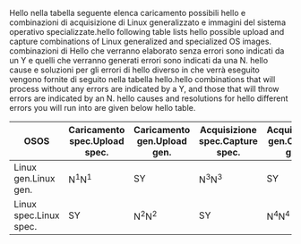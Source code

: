 <span data-ttu-id="fdbee-101">Hello nella tabella seguente elenca caricamento possibili hello e combinazioni di acquisizione di Linux generalizzato e immagini del sistema operativo specializzate.</span><span class="sxs-lookup"><span data-stu-id="fdbee-101">hello following table lists hello possible upload and capture combinations of Linux generalized and specialized OS images.</span></span> <span data-ttu-id="fdbee-102">combinazioni di Hello che verranno elaborato senza errori sono indicati da un Y e quelli che verranno generati errori sono indicati da una N. hello cause e soluzioni per gli errori di hello diverso in che verrà eseguito vengono fornite di seguito nella tabella hello.</span><span class="sxs-lookup"><span data-stu-id="fdbee-102">hello combinations that will process without any errors are indicated by a Y, and those that will throw errors are indicated by an N. hello causes and resolutions for hello different errors you will run into are given below hello table.</span></span>

| <span data-ttu-id="fdbee-103">OS</span><span class="sxs-lookup"><span data-stu-id="fdbee-103">OS</span></span> | <span data-ttu-id="fdbee-104">Caricamento spec.</span><span class="sxs-lookup"><span data-stu-id="fdbee-104">Upload spec.</span></span> | <span data-ttu-id="fdbee-105">Caricamento gen.</span><span class="sxs-lookup"><span data-stu-id="fdbee-105">Upload gen.</span></span> | <span data-ttu-id="fdbee-106">Acquisizione spec.</span><span class="sxs-lookup"><span data-stu-id="fdbee-106">Capture spec.</span></span> | <span data-ttu-id="fdbee-107">Acquisizione gen.</span><span class="sxs-lookup"><span data-stu-id="fdbee-107">Capture gen.</span></span> |
| --- | --- | --- | --- | --- |
| <span data-ttu-id="fdbee-108">Linux gen.</span><span class="sxs-lookup"><span data-stu-id="fdbee-108">Linux gen.</span></span> |<span data-ttu-id="fdbee-109">N<sup>1</sup></span><span class="sxs-lookup"><span data-stu-id="fdbee-109">N<sup>1</sup></span></span> |<span data-ttu-id="fdbee-110">S</span><span class="sxs-lookup"><span data-stu-id="fdbee-110">Y</span></span> |<span data-ttu-id="fdbee-111">N<sup>3</sup></span><span class="sxs-lookup"><span data-stu-id="fdbee-111">N<sup>3</sup></span></span> |<span data-ttu-id="fdbee-112">S</span><span class="sxs-lookup"><span data-stu-id="fdbee-112">Y</span></span> |
| <span data-ttu-id="fdbee-113">Linux spec.</span><span class="sxs-lookup"><span data-stu-id="fdbee-113">Linux spec.</span></span> |<span data-ttu-id="fdbee-114">S</span><span class="sxs-lookup"><span data-stu-id="fdbee-114">Y</span></span> |<span data-ttu-id="fdbee-115">N<sup>2</sup></span><span class="sxs-lookup"><span data-stu-id="fdbee-115">N<sup>2</sup></span></span> |<span data-ttu-id="fdbee-116">S</span><span class="sxs-lookup"><span data-stu-id="fdbee-116">Y</span></span> |<span data-ttu-id="fdbee-117">N<sup>4</sup></span><span class="sxs-lookup"><span data-stu-id="fdbee-117">N<sup>4</sup></span></span> |

